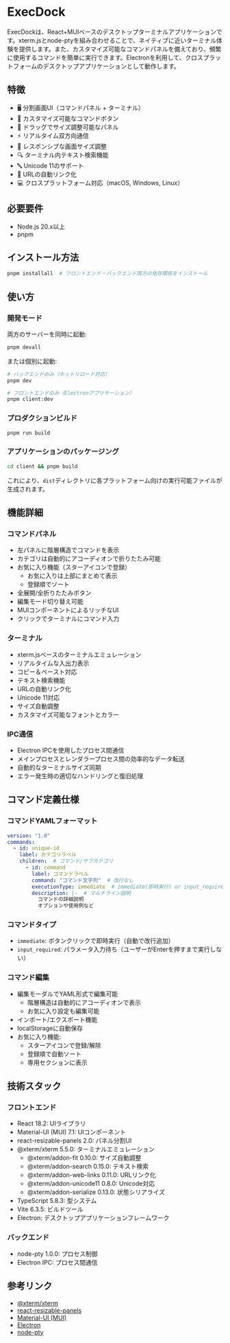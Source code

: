 # ExecDock

ExecDockは、React+MUIベースのデスクトップターミナルアプリケーションです。xterm.jsとnode-ptyを組み合わせることで、ネイティブに近いターミナル体験を提供します。また、カスタマイズ可能なコマンドパネルを備えており、頻繁に使用するコマンドを簡単に実行できます。Electronを利用して、クロスプラットフォームのデスクトップアプリケーションとして動作します。

## 特徴

- 🖥️ 分割画面UI（コマンドパネル + ターミナル）
- 🎯 カスタマイズ可能なコマンドボタン
- 📏 ドラッグでサイズ調整可能なパネル
- ⚡ リアルタイム双方向通信
- 📱 レスポンシブな画面サイズ調整
- 🔍 ターミナル内テキスト検索機能
- 🔤 Unicode 11のサポート
- 🔗 URLの自動リンク化
- 💻 クロスプラットフォーム対応（macOS, Windows, Linux）

## 必要要件

- Node.js 20.x以上
- pnpm

## インストール方法

```bash
pnpm installall  # フロントエンド・バックエンド両方の依存関係をインストール
```

## 使い方

### 開発モード

両方のサーバーを同時に起動:
```bash
pnpm devall
```

または個別に起動:
```bash
# バックエンドのみ（ホットリロード対応）
pnpm dev

# フロントエンドのみ（Electronアプリケーション）
pnpm client:dev
```

### プロダクションビルド

```bash
pnpm run build
```

### アプリケーションのパッケージング

```bash
cd client && pnpm build
```

これにより、`dist`ディレクトリに各プラットフォーム向けの実行可能ファイルが生成されます。

## 機能詳細

### コマンドパネル
- 左パネルに階層構造でコマンドを表示
- カテゴリは自動的にアコーディオンで折りたたみ可能
- お気に入り機能（スターアイコンで登録）
  - お気に入りは上部にまとめて表示
  - 登録順でソート
- 全展開/全折りたたみボタン
- 編集モード切り替え可能
- MUIコンポーネントによるリッチなUI
- クリックでターミナルにコマンド入力

### ターミナル
- xterm.jsベースのターミナルエミュレーション
- リアルタイムな入出力表示
- コピー＆ペースト対応
- テキスト検索機能
- URLの自動リンク化
- Unicode 11対応
- サイズ自動調整
- カスタマイズ可能なフォントとカラー

### IPC通信
- Electron IPCを使用したプロセス間通信
- メインプロセスとレンダラープロセス間の効率的なデータ転送
- 自動的なターミナルサイズ同期
- エラー発生時の適切なハンドリングと復旧処理

## コマンド定義仕様

### コマンドYAMLフォーマット
```yaml
version: "1.0"
commands:
  - id: unique-id
    label: カテゴリラベル
    children:  # コマンド/サブカテゴリ
      - id: command
        label: コマンドラベル
        command: "コマンド文字列"  # 改行なし
        executionType: immediate  # immediate(即時実行) or input_required(入力待ち)
        description: |-  # マルチライン説明
          コマンドの詳細説明
          オプションや使用例など
```

### コマンドタイプ
- `immediate`: ボタンクリックで即時実行（自動で改行追加）
- `input_required`: パラメータ入力待ち（ユーザーがEnterを押すまで実行しない）

### コマンド編集
- 編集モーダルでYAML形式で編集可能
  - 階層構造は自動的にアコーディオンで表示
  - お気に入り設定も編集可能
- インポート/エクスポート機能
- localStorageに自動保存
- お気に入り機能:
  - スターアイコンで登録/解除
  - 登録順で自動ソート
  - 専用セクションに表示

## 技術スタック

### フロントエンド
- React 18.2: UIライブラリ
- Material-UI (MUI) 7.1: UIコンポーネント
- react-resizable-panels 2.0: パネル分割UI
- @xterm/xterm 5.5.0: ターミナルエミュレーション
  - @xterm/addon-fit 0.10.0: サイズ自動調整
  - @xterm/addon-search 0.15.0: テキスト検索
  - @xterm/addon-web-links 0.11.0: URLリンク化
  - @xterm/addon-unicode11 0.8.0: Unicode対応
  - @xterm/addon-serialize 0.13.0: 状態シリアライズ
- TypeScript 5.8.3: 型システム
- Vite 6.3.5: ビルドツール
- Electron: デスクトップアプリケーションフレームワーク

### バックエンド
- node-pty 1.0.0: プロセス制御
- Electron IPC: プロセス間通信

## 参考リンク

- [@xterm/xterm](https://github.com/xtermjs/xterm.js)
- [react-resizable-panels](https://github.com/bvaughn/react-resizable-panels)
- [Material-UI (MUI)](https://mui.com/)
- [Electron](https://www.electronjs.org/)
- [node-pty](https://github.com/microsoft/node-pty)
